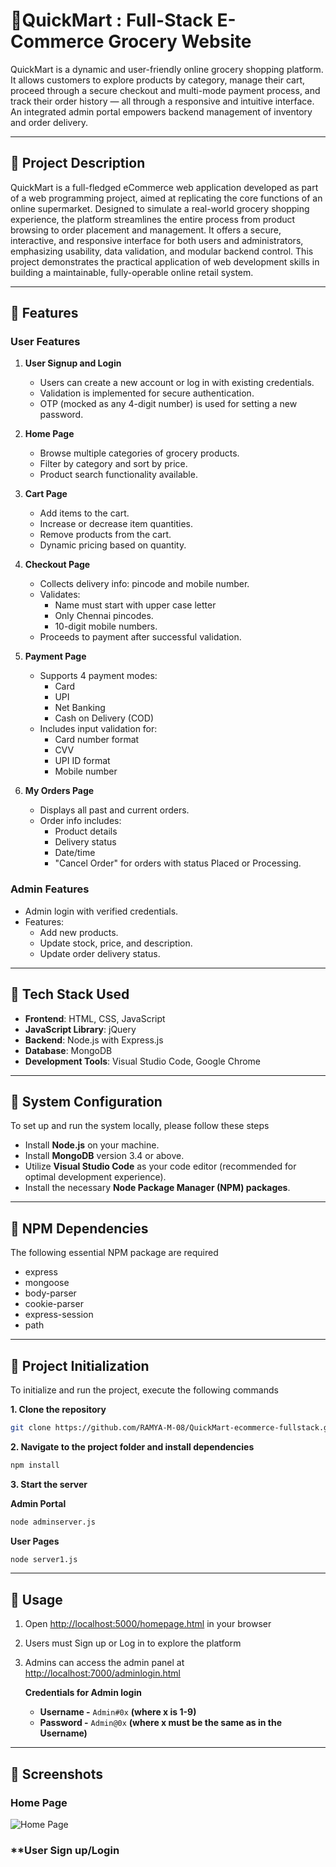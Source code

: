 # 🛒QuickMart : Full-Stack E-Commerce Grocery Website

QuickMart is a dynamic and user-friendly online grocery shopping platform. It allows customers to explore products by category, manage their cart, proceed through a secure checkout and multi-mode payment process, and track their order history — all through a responsive and intuitive interface. An integrated admin portal empowers backend management of inventory and order delivery.

---

## 🔷 Project Description

QuickMart is a full-fledged eCommerce web application developed as part of a web programming project, aimed at replicating the core functions of an online supermarket. Designed to simulate a real-world grocery shopping experience, the platform streamlines the entire process from product browsing to order placement and management. It offers a secure, interactive, and responsive interface for both users and administrators, emphasizing usability, data validation, and modular backend control. This project demonstrates the practical application of web development skills in building a maintainable, fully-operable online retail system.

---

## 🔷 Features

### User Features
1. **User Signup and Login**
   - Users can create a new account or log in with existing credentials.
   - Validation is implemented for secure authentication.
   - OTP (mocked as any 4-digit number) is used for setting a new password.

2. **Home Page**
   - Browse multiple categories of grocery products.
   - Filter by category and sort by price.
   - Product search functionality available.

3. **Cart Page**
   - Add items to the cart.
   - Increase or decrease item quantities.
   - Remove products from the cart.
   - Dynamic pricing based on quantity.

4. **Checkout Page**
   - Collects delivery info: pincode and mobile number.
   - Validates:
     - Name must start with upper case letter
     - Only Chennai pincodes.
     - 10-digit mobile numbers.
   - Proceeds to payment after successful validation.

5. **Payment Page**
   - Supports 4 payment modes:
     - Card
     - UPI
     - Net Banking
     - Cash on Delivery (COD)
   - Includes input validation for:
     - Card number format
     - CVV
     - UPI ID format
     - Mobile number

6. **My Orders Page**
   - Displays all past and current orders.
   - Order info includes:
     - Product details
     - Delivery status
     - Date/time
     - "Cancel Order" for orders with status Placed or Processing.

### Admin Features
- Admin login with verified credentials.
- Features:
  - Add new products.
  - Update stock, price, and description.
  - Update order delivery status.

---

## 🔷 Tech Stack Used

- **Frontend**: HTML, CSS, JavaScript  
- **JavaScript Library**: jQuery  
- **Backend**: Node.js with Express.js  
- **Database**: MongoDB  
- **Development Tools**: Visual Studio Code, Google Chrome  

---

## 🔷 System Configuration

To set up and run the system locally, please follow these steps

- Install **Node.js** on your machine.
- Install **MongoDB** version 3.4 or above.
- Utilize **Visual Studio Code** as your code editor (recommended for optimal development experience).
- Install the necessary **Node Package Manager (NPM) packages**.

---

## 🔷 NPM Dependencies

The following essential NPM package are required

- express
- mongoose
- body-parser
- cookie-parser
- express-session
- path

---
## 🔷 Project Initialization

To initialize and run the project, execute the following commands

**1. Clone the repository**
```bash
git clone https://github.com/RAMYA-M-08/QuickMart-ecommerce-fullstack.git
```
**2. Navigate to the project folder and install dependencies**
``` bash
npm install
```
**3. Start the server**

**Admin Portal**
``` bash
node adminserver.js
```
**User Pages**
```bash
node server1.js
```
---

## 🔷 Usage

1. Open [http://localhost:5000/homepage.html](http://localhost:5000/homepage.html) in your browser
2. Users must Sign up or Log in to explore the platform
3. Admins can access the admin panel at [http://localhost:7000/adminlogin.html](http://localhost:7000/adminlogin.html)

     **Credentials for Admin login**
      - **Username -** `Admin#0x` **(where x is 1-9)**
      - **Password -** `Admin@0x` **(where x must be the same as in the Username)**

---
## 🔷 Screenshots
### **Home Page**
![Home Page](https://github.com/RAMYA-M-08/QuickMart-ecommerce-fullstack/blob/cc258484688d98bb2aef9442eceeb03a1144b77d/screenshots/homepage.png)

### **User Sign up/Login



